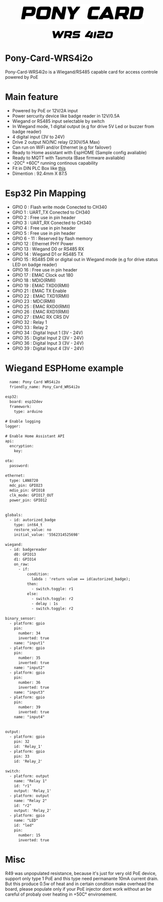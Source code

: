 <p align="center" >
<img src="./readme/ponycard2.png" alt="Logo" width="400">
</p>
<p align="center">
<img src="./readme/wrs4i2o.png" alt="Logo" width="200" align="center">
</p>


# Pony-Card-WRS4i2o

Pony-Card-WRS4i2o is a Wiegand/RS485 capable card for access controle powered by PoE

# Main feature 
  - Powered by PoE or 12V/2A input
  - Power sercurity device like badge reader in 12V/0.5A
  - Wiegand or RS485 input selectable by switch
  - In Wiegand mode, 1 digital output (e.g for drive 5V Led or buzzer from badge reader)   
  - 4 digital input (3V to 24V)
  - Drive 2 output NO/NC relay (230V/5A Max)
  - Can run on WiFi and/or Ethernet (e.g for failover)
  - Ready to Home assistant with EspHOME (Sample config avaliable)
  - Ready to MQTT with Tasmota (Base firmware avaliable)
  - -20C° +60C° running continous capability
  - Fit in DIN PLC Box like [this](https://fr.aliexpress.com/i/1005004933689728.html)
  - Dimention : 92.4mm X 87.5  

# Esp32 Pin Mapping 
  - GPIO 0 : Flash write mode Conected to CH340
  - GPIO 1 : UART_TX Conected to CH340
  - GPIO 2 : Free use in pin header
  - GPIO 3 : UART_RX Conected to CH340
  - GPIO 4 : Free use in pin header
  - GPIO 5 : Free use in pin header
  - GPIO 6 - 11 : Reserved by flash memory
  - GPIO 12 : Ethernet PHY Power
  - GPIO 13 : Wiegand D0 or RS485 RX
  - GPIO 14 : Wiegand D1 or RS485 TX
  - GPIO 15 : RS485 DIR or digital out in Wiegand mode (e.g for drive status LED on badge reader)
  - GPIO 16 : Free use in pin header
  - GPIO 17 : EMAC Clock out 180
  - GPIO 18 : MDIO(RMII)
  - GPIO 19 : EMAC TXD0(RMII)
  - GPIO 21 : EMAC TX Enable
  - GPIO 22 : EMAC TXD1(RMII)
  - GPIO 23 : MDC(RMII)
  - GPIO 25 : EMAC RXD0(RMII)
  - GPIO 26 : EMAC RXD1(RMII)
  - GPIO 27 : EMAC RX CRS DV
  - GPIO 32 : Relay 1
  - GPIO 33 : Relay 2
  - GPIO 34 : Digital Input 1 (3V - 24V)
  - GPIO 35 : Digital Input 2 (3V - 24V)
  - GPIO 36 : Digital Input 3 (3V - 24V)
  - GPIO 39 : Digital Input 4 (3V - 24V)

# Wiegand ESPHome example 

``` esphome:
  name: Pony Card WRS4i2o
  friendly_name: Pony_Card_WRS4i2o

esp32:
  board: esp32dev
  framework:
    type: arduino

# Enable logging
logger:

# Enable Home Assistant API
api:
  encryption:
    key: 

ota:
  password: 

ethernet:
  type: LAN8720
  mdc_pin: GPIO23
  mdio_pin: GPIO18
  clk_mode: GPIO17_OUT
  power_pin: GPIO12


globals:
  - id: autorized_badge
    type: int64_t
    restore_value: no
    initial_value: '5562314525698'

wiegand:
  - id: badgereader
    d0: GPIO13
    d1: GPIO14
    on_raw: 
      - if:
          condition:
            labda : 'return value == id(autorized_badge);
          then:
            - switch.toggle: r1
          else:
            - switch.toggle: r2
            - delay : 1s
            - switch.toggle: r2

binary_sensor:
  - platform: gpio
    pin: 
      number: 34
      inverted: true
    name: "input1"
  - platform: gpio
    pin: 
      number: 35
      inverted: true
    name: "input2"
  - platform: gpio
    pin: 
      number: 36
      inverted: true
    name: "input3"
  - platform: gpio
    pin: 
      number: 39
      inverted: true
    name: "input4"


output:
  - platform: gpio
    pin: 32
    id: 'Relay_1'  
  - platform: gpio
    pin: 33
    id: 'Relay_2'    

switch:
  - platform: output
    name: "Relay 1"
    id: "r1"
    output: 'Relay_1'
  - platform: output
    name: "Relay 2"
    id: "r2"
    output: 'Relay_2'
  - platform: gpio
    name: "LED"
    id: "led"
    pin:
      number: 15
      inverted: true 
``` 


# Misc
R49 was unpopulated resistance, because it's just for very old PoE device, support only type 1 PoE and this type need permanante 10mA current drain. But this produce 0.5w of heat and in certain condition make overhead the board, please populate only if your PoE injector dont work without an be careful of probaly over heating in +50C° environement.

